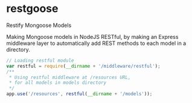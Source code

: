 restgoose
=========

Restify Mongoose Models

Making Mongoose models in NodeJS RESTful, by making an Express middleware layer to automatically add REST methods to each model in a directory.

```Javascript
// Loading restful module
var restful = require(__dirname + '/middleware/restful');
/** 
 * Using restful middleware at /resources URL, 
 * for all models in models directory
 */
app.use('/resources', restful(__dirname + '/models'));
```
